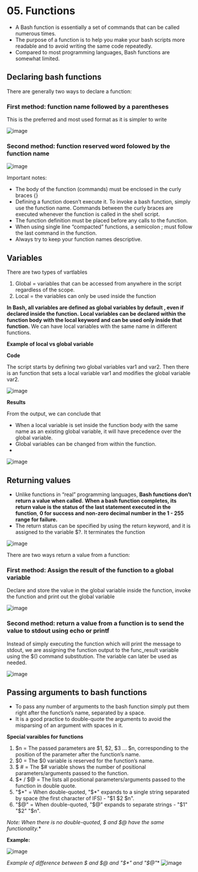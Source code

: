 # 05. Functions
- A Bash function is essentially a set of commands that can be called numerous times. 
- The purpose of a function is to help you make your bash scripts more readable and to avoid writing the same code repeatedly.
- Compared to most programming languages, Bash functions are somewhat limited.

## Declaring bash functions
There are generally two ways to declare a function:

  ### First method: function name followed by a parentheses
  This is the preferred and most used format as it is simpler to write
  
  ![image](https://github.com/Fong20/Learning-repository/assets/150316121/abfdde0a-ccde-4092-b37d-2da638aa4b26)
  
  ### Second method: function reserved word folowed by the function name
  
  ![image](https://github.com/Fong20/Learning-repository/assets/150316121/ae2aea8c-7fde-42a7-8eae-061001dbab50)

Important notes:
- The body of the function (commands) must be enclosed in the curly braces {}
- Defining a function doesn’t execute it. To invoke a bash function, simply use the function name. Commands between the curly braces are executed whenever the function is called in the shell script.
- The function definition must be placed before any calls to the function.
- When using single line “compacted” functions, a semicolon ; must follow the last command in the function.
- Always try to keep your function names descriptive.

## Variables
There are two types of vartlables
1. Global =  variables that can be accessed from anywhere in the script regardless of the scope.
2. Local =  the variables can only be used inside the function

**In Bash, all variables are defined as global variables by default , even if declared inside the function.** **Local variables can be declared within the function body with the local keyword and can be used only inside that function.** We can have local variables with the same name in different functions.

**Example of local vs global variable**

**Code**

The script starts by defining two global variables var1 and var2. Then there is an function that sets a local variable var1 and modifies the global variable var2.

![image](https://github.com/Fong20/Learning-repository/assets/150316121/4f836545-fc95-4815-9f4a-8ff86f20751b)

**Results**

From the output, we can conclude that
- When a local variable is set inside the function body with the same name as an existing global variable, it will have precedence over the global variable.
- Global variables can be changed from within the function.
- 
![image](https://github.com/Fong20/Learning-repository/assets/150316121/231a350f-5c24-40b7-8f39-06422f79c318)

## Returning values
- Unlike functions in “real” programming languages, **Bash functions don’t return a value when called.** **When a bash function completes, its return value is the status of the last statement executed in the function**, **0 for success and non-zero decimal number in the 1 - 255 range for failure.**
- The return status can be specified by using the return keyword, and it is assigned to the variable $?. It terminates the function

![image](https://github.com/Fong20/Learning-repository/assets/150316121/f83be062-abf7-40ab-93f7-d24e28289306)

There are two ways return a value from a function:

### First method: Assign the result of the function to a global variable
Declare and store the value in the global variable inside the function, invoke the function and print out the global variable

![image](https://github.com/Fong20/Learning-repository/assets/150316121/f3bdef90-e83c-47a7-b1dc-466c2f7b9cf8)

### Second method: return a value from a function is to send the value to stdout using echo or printf
Instead of simply executing the function which will print the message to stdout, we are assigning the function output to the func_result variable using the $() command substitution. The variable can later be used as needed.

![image](https://github.com/Fong20/Learning-repository/assets/150316121/4fb8c66c-8419-45a9-b1ff-633eaae630db)

## Passing arguments to bash functions
- To pass any number of arguments to the bash function simply put them right after the function’s name, separated by a space.
- It is a good practice to double-quote the arguments to avoid the misparsing of an argument with spaces in it.

**Special varaibles for functions**
1. $n = The passed parameters are $1, $2, $3 … $n, corresponding to the position of the parameter after the function’s name.
2. $0 = The $0 variable is reserved for the function’s name.
3. $ # = The $# variable shows the number of positional parameters/arguments passed to the function.
4. $* / $@ = The lists all positional parameters/arguments passed to the function in double quote.
6. "$*" = When double-quoted, "$*" expands to a single string separated by space (the first character of IFS) - "$1 $2 $n".
7. "$@" = When double-quoted, "$@" expands to separate strings - "$1" "$2" "$n".

**Note: When there is no double-quoted, $* and $@ have the same functionality.**

**Example:**

![image](https://github.com/Fong20/Learning-repository/assets/150316121/633c769b-da62-4741-a194-f67f4f57de07)

**Example of difference between $* and $@ and "$*" and "$@"**
![image](https://github.com/Fong20/Learning-repository/assets/150316121/ad70b9f8-572b-4961-bc0d-18a8e67e9369)





